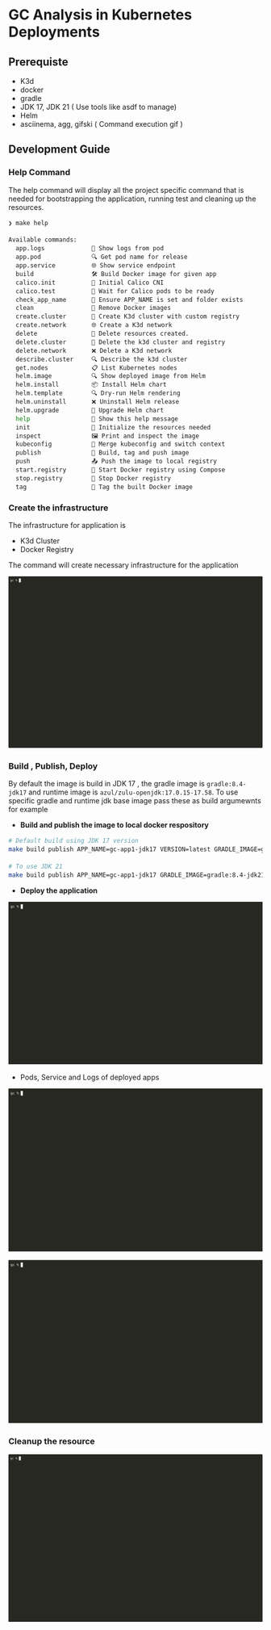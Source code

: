 # GC Analysis in Kubernetes Deployments

## Prerequiste

- K3d
- docker
- gradle
- JDK 17, JDK 21 ( Use tools like asdf to manage) 
- Helm
- asciinema, agg, gifski ( Command execution gif )

## Development Guide

### Help Command

The help command will display all the project specific command that is needed for bootstrapping the application, running test and cleaning up the resources.

```bash
❯ make help

Available commands:
  app.logs             📜 Show logs from pod
  app.pod              🔍 Get pod name for release
  app.service          🌐 Show service endpoint
  build                🛠️ Build Docker image for given app
  calico.init          🧬 Initial Calico CNI
  calico.test          🧪 Wait for Calico pods to be ready
  check_app_name       🧪 Ensure APP_NAME is set and folder exists
  clean                🧹 Remove Docker images
  create.cluster       🚀 Create K3d cluster with custom registry
  create.network       🌐 Create a K3d network
  delete               🧹 Delete resources created.
  delete.cluster       🧹 Delete the k3d cluster and registry
  delete.network       ❌ Delete a K3d network
  describe.cluster     🔍 Describe the k3d cluster
  get.nodes            📋 List Kubernetes nodes
  helm.image           🔍 Show deployed image from Helm
  helm.install         📦 Install Helm chart
  helm.template        🔍 Dry-run Helm rendering
  helm.uninstall       ❌ Uninstall Helm release
  helm.upgrade         🔁 Upgrade Helm chart
  help                 📘 Show this help message
  init                 🧰 Initialize the resources needed
  inspect              🖼️ Print and inspect the image
  kubeconfig           🧾 Merge kubeconfig and switch context
  publish              🚀 Build, tag and push image
  push                 📤 Push the image to local registry
  start.registry       🏁 Start Docker registry using Compose
  stop.registry        🛑 Stop Docker registry
  tag                  🔖 Tag the built Docker image

```

### Create the infrastructure

The infrastructure for application is 

- K3d Cluster
- Docker Registry

The command will create necessary infrastructure for the application

![Init Cluster](docs/images/init_cluster.gif)


###  Build , Publish, Deploy 

By default the image is build in JDK 17 , the gradle image is `gradle:8.4-jdk17` and runtime image is `azul/zulu-openjdk:17.0.15-17.58`. To use specific gradle and runtime jdk base image pass these as build argumewnts for example


- **Build and publish the image to local docker respository**
  
```bash
# Default build using JDK 17 version
make build publish APP_NAME=gc-app1-jdk17 VERSION=latest GRADLE_IMAGE=gradle:8.4-jdk17 RUNTIME_IMAGE=azul/zulu-openjdk:17.0.15-17.58

# To use JDK 21
make build publish APP_NAME=gc-app1-jdk17 GRADLE_IMAGE=gradle:8.4-jdk21 RUNTIME_IMAGE=azul/zulu-openjdk:21.50.19-ca-jdk

```

* **Deploy the application**

![Install](docs/images/install.gif)

* Pods, Service and Logs of deployed apps

![Pod_Service](docs/images/pods_service.gif)

![Logs](docs/images/logs.gif)

### Cleanup the resource 

![Delete Resource Created](docs/images/delete_cluster.gif)